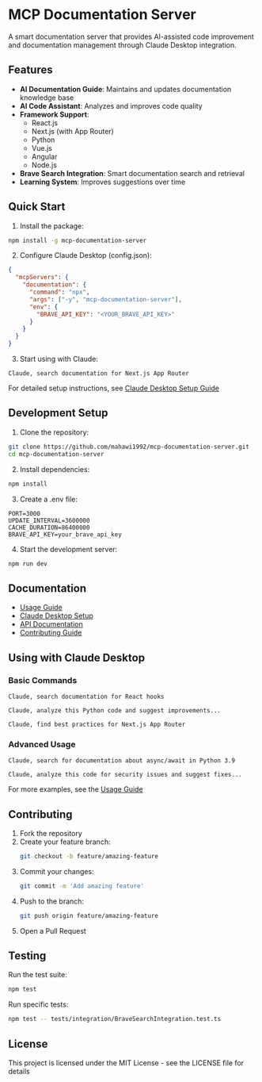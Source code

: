 # MCP Documentation Server

A smart documentation server that provides AI-assisted code improvement and documentation management through Claude Desktop integration.

## Features

- **AI Documentation Guide**: Maintains and updates documentation knowledge base
- **AI Code Assistant**: Analyzes and improves code quality
- **Framework Support**: 
  - React.js
  - Next.js (with App Router)
  - Python
  - Vue.js
  - Angular
  - Node.js
- **Brave Search Integration**: Smart documentation search and retrieval
- **Learning System**: Improves suggestions over time

## Quick Start

1. Install the package:
```bash
npm install -g mcp-documentation-server
```

2. Configure Claude Desktop (config.json):
```json
{
  "mcpServers": {
    "documentation": {
      "command": "npx",
      "args": ["-y", "mcp-documentation-server"],
      "env": {
        "BRAVE_API_KEY": "<YOUR_BRAVE_API_KEY>"
      }
    }
  }
}
```

3. Start using with Claude:
```
Claude, search documentation for Next.js App Router
```

For detailed setup instructions, see [Claude Desktop Setup Guide](docs/CLAUDE_DESKTOP_SETUP.md)

## Development Setup

1. Clone the repository:
```bash
git clone https://github.com/mahawi1992/mcp-documentation-server.git
cd mcp-documentation-server
```

2. Install dependencies:
```bash
npm install
```

3. Create a .env file:
```env
PORT=3000
UPDATE_INTERVAL=3600000
CACHE_DURATION=86400000
BRAVE_API_KEY=your_brave_api_key
```

4. Start the development server:
```bash
npm run dev
```

## Documentation

- [Usage Guide](docs/USAGE.md)
- [Claude Desktop Setup](docs/CLAUDE_DESKTOP_SETUP.md)
- [API Documentation](docs/API.md)
- [Contributing Guide](CONTRIBUTING.md)

## Using with Claude Desktop

### Basic Commands

```
Claude, search documentation for React hooks
```

```
Claude, analyze this Python code and suggest improvements...
```

```
Claude, find best practices for Next.js App Router
```

### Advanced Usage

```
Claude, search for documentation about async/await in Python 3.9
```

```
Claude, analyze this code for security issues and suggest fixes...
```

For more examples, see the [Usage Guide](docs/USAGE.md)

## Contributing

1. Fork the repository
2. Create your feature branch:
   ```bash
   git checkout -b feature/amazing-feature
   ```
3. Commit your changes:
   ```bash
   git commit -m 'Add amazing feature'
   ```
4. Push to the branch:
   ```bash
   git push origin feature/amazing-feature
   ```
5. Open a Pull Request

## Testing

Run the test suite:

```bash
npm test
```

Run specific tests:

```bash
npm test -- tests/integration/BraveSearchIntegration.test.ts
```

## License

This project is licensed under the MIT License - see the LICENSE file for details